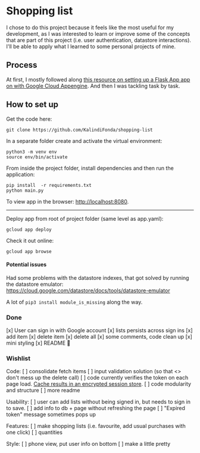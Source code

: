 
# Shopping list

I chose to do this project because it feels like the most useful for my development, as I was interested to learn or improve some of the concepts that are part of this project (i.e. user authentication, datastore interactions). I'll be able to apply what I learned to some personal projects of mine.


## Process
At first, I mostly followed along [this resource on setting up a Flask App app on with Google Cloud Appengine](https://cloud.google.com/appengine/docs/standard/python3/building-app/). And then I was tackling task by task.


## How to set up

Get the code here:
```
git clone https://github.com/KalindiFonda/shopping-list
```

In a separate folder create and activate the virtual environment:
```
python3 -m venv env
source env/bin/activate
```

From inside the project folder, install dependencies and then run the application:
```
pip install  -r requirements.txt
python main.py
```

To view app in the browser: [http://localhost:8080](http://localhost:8080).

---

Deploy app from root of project folder (same level as app.yaml):
```
gcloud app deploy
```

Check it out online:
```
gcloud app browse
```

#### Potential issues

Had some problems with the datastore indexes, that got solved by running the datastore emulator: https://cloud.google.com/datastore/docs/tools/datastore-emulator

A lot of `pip3 install module_is_missing` along the way.

### Done
[x] User can sign in with Google account
[x] lists persists across sign ins
[x] add item
[x] delete item
[x] delete all
[x] some comments, code clean up
[x] mini styling
[x] README 💪



### Wishlist

Code:
[ ] consolidate fetch items
[ ] input validation solution (so that <> don't mess up the delete call)
[ ] code currently verifies the token on each page load. [Cache results in an encrypted session store](http://flask.pocoo.org/docs/1.0/quickstart/#sessions).
[ ] code modularity and structure
[ ] more readme

Usability:
[ ] user can add lists without being signed in, but needs to sign in to save.
[ ] add info to db + page without refreshing the page
[ ] "Expired token" message sometimes pops up

Features:
[ ] make shopping lists (i.e. favourite, add usual purchases with one click)
[ ] quantities

Style:
[ ] phone view, put user info on bottom
[ ] make a little pretty